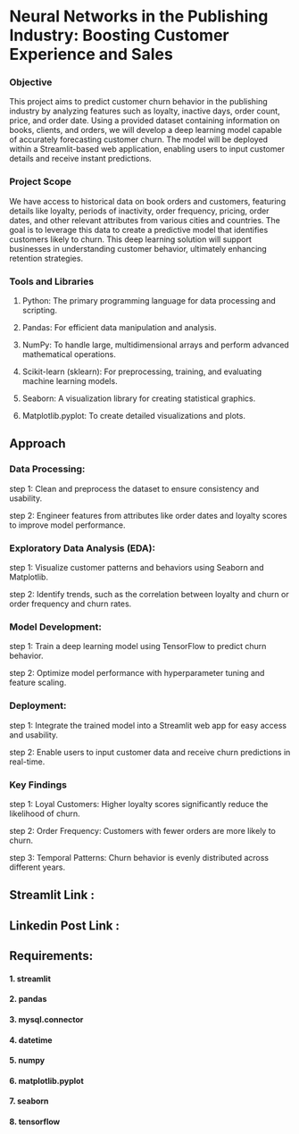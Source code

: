 # Neural Networks in the Publishing Industry: Boosting Customer Experience and Sales

### Objective

This project aims to predict customer churn behavior in the publishing industry by analyzing features such as loyalty, inactive days, order count, price, and order date. Using a provided dataset containing information on books, clients, and orders, we will develop a deep learning model capable of accurately forecasting customer churn. The model will be deployed within a Streamlit-based web application, enabling users to input customer details and receive instant predictions.

### Project Scope

We have access to historical data on book orders and customers, featuring details like loyalty, periods of inactivity, order frequency, pricing, order dates, and other relevant attributes from various cities and countries. The goal is to leverage this data to create a predictive model that identifies customers likely to churn. This deep learning solution will support businesses in understanding customer behavior, ultimately enhancing retention strategies.

### Tools and Libraries

1. Python: The primary programming language for data processing and scripting.

2. Pandas: For efficient data manipulation and analysis.

3. NumPy: To handle large, multidimensional arrays and perform advanced mathematical operations.

4. Scikit-learn (sklearn): For preprocessing, training, and evaluating machine learning models.

5. Seaborn: A visualization library for creating statistical graphics.

6. Matplotlib.pyplot: To create detailed visualizations and plots.

## Approach

### Data Processing:

step 1: Clean and preprocess the dataset to ensure consistency and usability.

step 2: Engineer features from attributes like order dates and loyalty scores to improve model performance.

### Exploratory Data Analysis (EDA):

step 1: Visualize customer patterns and behaviors using Seaborn and Matplotlib.

step 2: Identify trends, such as the correlation between loyalty and churn or order frequency and churn rates.

### Model Development:

step 1: Train a deep learning model using TensorFlow to predict churn behavior.

step 2: Optimize model performance with hyperparameter tuning and feature scaling.

### Deployment:

step 1: Integrate the trained model into a Streamlit web app for easy access and usability.

step 2: Enable users to input customer data and receive churn predictions in real-time.

### Key Findings

step 1: Loyal Customers: Higher loyalty scores significantly reduce the likelihood of churn.

step 2: Order Frequency: Customers with fewer orders are more likely to churn.

step 3: Temporal Patterns: Churn behavior is evenly distributed across different years.



## Streamlit Link :

## Linkedin Post Link : 



## Requirements:

#### 1. streamlit

#### 2. pandas

#### 3. mysql.connector

#### 4. datetime

#### 5. numpy

#### 6. matplotlib.pyplot 

#### 7. seaborn

#### 8. tensorflow
